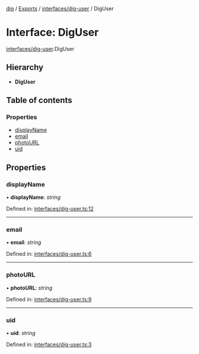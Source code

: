 [dig](../../README.md) / [Exports](../../modules.md) / [interfaces/dig-user](../../modules/interfaces_dig_user.md) / DigUser

# Interface: DigUser

[interfaces/dig-user](../../modules/interfaces_dig_user.md).DigUser

## Hierarchy

* **DigUser**

## Table of contents

### Properties

- [displayName](dig-user.diguser.md#displayname)
- [email](dig-user.diguser.md#email)
- [photoURL](dig-user.diguser.md#photourl)
- [uid](dig-user.diguser.md#uid)

## Properties

### displayName

• **displayName**: *string*

Defined in: [interfaces/dig-user.ts:12](https://github.com/dig-platform/dig-app/blob/67b98b9d/projects/dig/src/lib/interfaces/dig-user.ts#L12)

___

### email

• **email**: *string*

Defined in: [interfaces/dig-user.ts:6](https://github.com/dig-platform/dig-app/blob/67b98b9d/projects/dig/src/lib/interfaces/dig-user.ts#L6)

___

### photoURL

• **photoURL**: *string*

Defined in: [interfaces/dig-user.ts:9](https://github.com/dig-platform/dig-app/blob/67b98b9d/projects/dig/src/lib/interfaces/dig-user.ts#L9)

___

### uid

• **uid**: *string*

Defined in: [interfaces/dig-user.ts:3](https://github.com/dig-platform/dig-app/blob/67b98b9d/projects/dig/src/lib/interfaces/dig-user.ts#L3)
